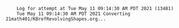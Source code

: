         Log for attempt at Tue May 11 09:14:30 AM PDT 2021 (13481)
        Tue May 11 09:14:30 AM PDT 2021 Converting 21math401/KBrefRevolvingShapes.org...
